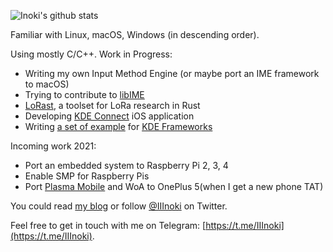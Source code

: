 ![Inoki's github stats](https://github-readme-stats.vercel.app/api?username=inokinoki&count_private=true&show_icons=true)

Familiar with Linux, macOS, Windows (in descending order).

Using mostly C/C++. Work in Progress:

- Writing my own Input Method Engine (or maybe port an IME framework to macOS)
- Trying to contribute to [libIME](https://github.com/fcitx/libime)
- [LoRast](https://github.com/Inokinoki/LoRast), a toolset for LoRa research in Rust
- Developing [KDE Connect](https://kdeconnect.kde.org/) iOS application
- Writing [a set of example](https://github.com/Inokinoki/kde-frameworks-tutorial) for [KDE Frameworks](https://kde.org/products/frameworks/)

Incoming work 2021:

- Port an embedded system to Raspberry Pi 2, 3, 4
- Enable SMP for Raspberry Pis
- Port [Plasma Mobile](https://www.plasma-mobile.org/) and WoA to OnePlus 5(when I get a new phone TAT)

You could read [my blog](https://blog.inoki.cc) or follow [@IIInoki](https://twitter.com/IIInoki) on Twitter.

Feel free to get in touch with me on Telegram: [https://t.me/IIInoki](https://t.me/IIInoki).
